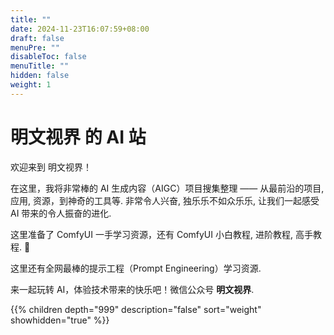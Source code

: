 ```yaml
---
title: ""
date: 2024-11-23T16:07:59+08:00
draft: false
menuPre: ""
disableToc: false
menuTitle: ""
hidden: false
weight: 1
---
```



# 明文视界 的 AI 站

欢迎来到 明文视界！

在这里，我将非常棒的 AI 生成内容（AIGC）项目搜集整理 —— 从最前沿的项目, 应用, 资源，到神奇的工具等. 非常令人兴奋, 独乐乐不如众乐乐, 让我们一起感受 AI 带来的令人振奋的进化.

这里准备了 ComfyUI 一手学习资源，还有 ComfyUI 小白教程, 进阶教程, 高手教程. 🚀

这里还有全网最棒的提示工程（Prompt Engineering）学习资源.

来一起玩转 AI，体验技术带来的快乐吧！微信公众号 **明文视界**.

{{% children depth="999" description="false" sort="weight" showhidden="true" %}}
